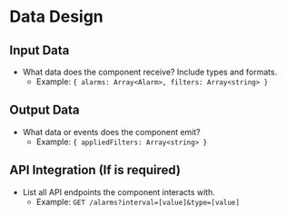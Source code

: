 # Data Design

## **Input Data**
- What data does the component receive? Include types and formats.
  - Example: `{ alarms: Array<Alarm>, filters: Array<string> }`

## **Output Data**
- What data or events does the component emit?
  - Example: `{ appliedFilters: Array<string> }`

## **API Integration (If is required)**
- List all API endpoints the component interacts with.
  - Example: `GET /alarms?interval=[value]&type=[value]`
